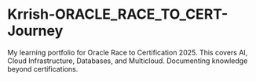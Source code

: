 # Krrish-ORACLE_RACE_TO_CERT-Journey
My learning portfolio for Oracle Race to Certification 2025. This covers AI, Cloud Infrastructure, Databases, and Multicloud. Documenting knowledge beyond certifications.

